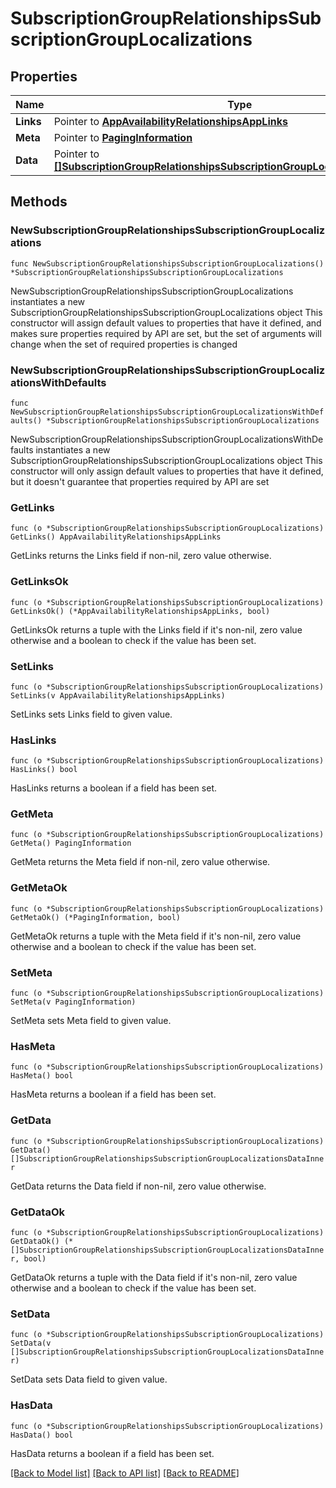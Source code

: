 # SubscriptionGroupRelationshipsSubscriptionGroupLocalizations

## Properties

Name | Type | Description | Notes
------------ | ------------- | ------------- | -------------
**Links** | Pointer to [**AppAvailabilityRelationshipsAppLinks**](AppAvailabilityRelationshipsAppLinks.md) |  | [optional] 
**Meta** | Pointer to [**PagingInformation**](PagingInformation.md) |  | [optional] 
**Data** | Pointer to [**[]SubscriptionGroupRelationshipsSubscriptionGroupLocalizationsDataInner**](SubscriptionGroupRelationshipsSubscriptionGroupLocalizationsDataInner.md) |  | [optional] 

## Methods

### NewSubscriptionGroupRelationshipsSubscriptionGroupLocalizations

`func NewSubscriptionGroupRelationshipsSubscriptionGroupLocalizations() *SubscriptionGroupRelationshipsSubscriptionGroupLocalizations`

NewSubscriptionGroupRelationshipsSubscriptionGroupLocalizations instantiates a new SubscriptionGroupRelationshipsSubscriptionGroupLocalizations object
This constructor will assign default values to properties that have it defined,
and makes sure properties required by API are set, but the set of arguments
will change when the set of required properties is changed

### NewSubscriptionGroupRelationshipsSubscriptionGroupLocalizationsWithDefaults

`func NewSubscriptionGroupRelationshipsSubscriptionGroupLocalizationsWithDefaults() *SubscriptionGroupRelationshipsSubscriptionGroupLocalizations`

NewSubscriptionGroupRelationshipsSubscriptionGroupLocalizationsWithDefaults instantiates a new SubscriptionGroupRelationshipsSubscriptionGroupLocalizations object
This constructor will only assign default values to properties that have it defined,
but it doesn't guarantee that properties required by API are set

### GetLinks

`func (o *SubscriptionGroupRelationshipsSubscriptionGroupLocalizations) GetLinks() AppAvailabilityRelationshipsAppLinks`

GetLinks returns the Links field if non-nil, zero value otherwise.

### GetLinksOk

`func (o *SubscriptionGroupRelationshipsSubscriptionGroupLocalizations) GetLinksOk() (*AppAvailabilityRelationshipsAppLinks, bool)`

GetLinksOk returns a tuple with the Links field if it's non-nil, zero value otherwise
and a boolean to check if the value has been set.

### SetLinks

`func (o *SubscriptionGroupRelationshipsSubscriptionGroupLocalizations) SetLinks(v AppAvailabilityRelationshipsAppLinks)`

SetLinks sets Links field to given value.

### HasLinks

`func (o *SubscriptionGroupRelationshipsSubscriptionGroupLocalizations) HasLinks() bool`

HasLinks returns a boolean if a field has been set.

### GetMeta

`func (o *SubscriptionGroupRelationshipsSubscriptionGroupLocalizations) GetMeta() PagingInformation`

GetMeta returns the Meta field if non-nil, zero value otherwise.

### GetMetaOk

`func (o *SubscriptionGroupRelationshipsSubscriptionGroupLocalizations) GetMetaOk() (*PagingInformation, bool)`

GetMetaOk returns a tuple with the Meta field if it's non-nil, zero value otherwise
and a boolean to check if the value has been set.

### SetMeta

`func (o *SubscriptionGroupRelationshipsSubscriptionGroupLocalizations) SetMeta(v PagingInformation)`

SetMeta sets Meta field to given value.

### HasMeta

`func (o *SubscriptionGroupRelationshipsSubscriptionGroupLocalizations) HasMeta() bool`

HasMeta returns a boolean if a field has been set.

### GetData

`func (o *SubscriptionGroupRelationshipsSubscriptionGroupLocalizations) GetData() []SubscriptionGroupRelationshipsSubscriptionGroupLocalizationsDataInner`

GetData returns the Data field if non-nil, zero value otherwise.

### GetDataOk

`func (o *SubscriptionGroupRelationshipsSubscriptionGroupLocalizations) GetDataOk() (*[]SubscriptionGroupRelationshipsSubscriptionGroupLocalizationsDataInner, bool)`

GetDataOk returns a tuple with the Data field if it's non-nil, zero value otherwise
and a boolean to check if the value has been set.

### SetData

`func (o *SubscriptionGroupRelationshipsSubscriptionGroupLocalizations) SetData(v []SubscriptionGroupRelationshipsSubscriptionGroupLocalizationsDataInner)`

SetData sets Data field to given value.

### HasData

`func (o *SubscriptionGroupRelationshipsSubscriptionGroupLocalizations) HasData() bool`

HasData returns a boolean if a field has been set.


[[Back to Model list]](../README.md#documentation-for-models) [[Back to API list]](../README.md#documentation-for-api-endpoints) [[Back to README]](../README.md)


